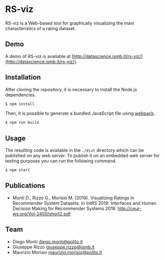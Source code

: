 # RS-viz

RS-viz is a Web-based tool for graphically visualizing the main characteristics of a rating dataset.

## Demo

A demo of RS-viz is available at [http://datascience.ismb.it/rs-viz/](http://datascience.ismb.it/rs-viz/).

## Installation

After cloning the repository, it is necessary to install the Node.js dependencies.

```bash
$ npm install
```

Then, it is possible to generate a bundled JavaScript file using [webpack](https://webpack.js.org/).

```bash
$ npm run build
```

## Usage

The resulting code is available in the `./dist` directory which can be published on any web server.
To publish it on an embedded web server for testing purposes you can run the following command.

```bash
$ npm start
```

## Publications

- Monti D., Rizzo G., Morisio M. (2019). Visualizing Ratings in Recommender System Datasets. In IntRS 2019: Interfaces and Human Decision Making for Recommender Systems 2019. http://ceur-ws.org/Vol-2450/short2.pdf

## Team

- Diego Monti <diego.monti@polito.it>
- Giuseppe Rizzo <giuseppe.rizzo@ismb.it>
- Maurizio Morisio <maurizio.morisio@polito.it>
